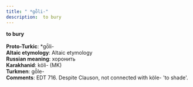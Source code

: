 ```yaml
---
title: " *gȫli-"
description:  to bury
---
```

<p data-pagefind-weight="0.5">
<strong> to bury</strong><br><br>
<strong>Proto-Turkic</strong>:  *gȫli-<br>
<strong>Altaic etymology</strong>:  Altaic etymology<br>
<strong>Russian meaning</strong>:  хоронить<br>
<strong>Karakhanid</strong>:  köli- (MK)<br>
<strong>Turkmen</strong>:  gȫle-<br>
<strong>Comments</strong>:  EDT 716. Despite Clauson, not connected with köle- 'to shade'.<br>

</p>
